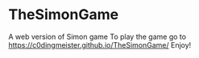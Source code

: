 # TheSimonGame
A web version of Simon game
To play the game go to https://c0dingmeister.github.io/TheSimonGame/
Enjoy!
